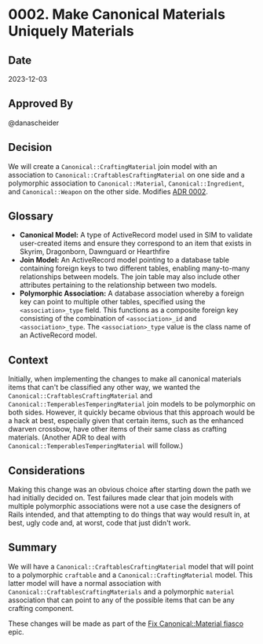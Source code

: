 # 0002. Make Canonical Materials Uniquely Materials

## Date

2023-12-03

## Approved By

@danascheider

## Decision

We will create a `Canonical::CraftingMaterial` join model with an association to `Canonical::CraftablesCraftingMaterial` on one side and a polymorphic association to `Canonical::Material`, `Canonical::Ingredient`, and `Canonical::Weapon` on the other side. Modifies [ADR 0002](/docs/adrs/0002-make-canonical-materials-uniquely-materials.md).

## Glossary

* **Canonical Model:** A type of ActiveRecord model used in SIM to validate user-created items and ensure they correspond to an item that exists in Skyrim, Dragonborn, Dawnguard or Hearthfire
* **Join Model:** An ActiveRecord model pointing to a database table containing foreign keys to two different tables, enabling many-to-many relationships between models. The join table may also include other attributes pertaining to the relationship between two models.
* **Polymorphic Association:** A database association whereby a foreign key can point to multiple other tables, specified using the `<association>_type` field. This functions as a composite foreign key consisting of the combination of `<association>_id` and `<association>_type`. The `<association>_type` value is the class name of an ActiveRecord model.

## Context

Initially, when implementing the changes to make all canonical materials items that can't be classified any other way, we wanted the `Canonical::CraftablesCraftingMaterial` and `Canonical::TemperablesTemperingMaterial` join models to be polymorphic on both sides. However, it quickly became obvious that this approach would be a hack at best, especially given that certain items, such as the enhanced dwarven crossbow, have other items of their same class as crafting materials. (Another ADR to deal with `Canonical::TemperablesTemperingMaterial` will follow.)

## Considerations

Making this change was an obvious choice after starting down the path we had initially decided on. Test failures made clear that join models with multiple polymorphic associations were not a use case the designers of Rails intended, and that attempting to do things that way would result in, at best, ugly code and, at worst, code that just didn't work.

## Summary

We will have a `Canonical::CraftablesCraftingMaterial` model that will point to a polymorphic `craftable` and a `Canonical::CraftingMaterial` model. This latter model will have a normal association with `Canonical::CraftablesCraftingMaterials` and a polymorphic `material` association that can point to any of the possible items that can be any crafting component.

These changes will be made as part of the [Fix Canonical::Material fiasco](https://trello.com/c/JjLqRqv2/363-fix-canonicalmaterial-fiasco) epic.
